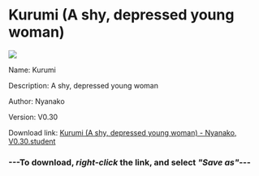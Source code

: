# Kurumi (A shy, depressed young woman)

<img src = "https://raw.githubusercontent.com/Arbiter1223/Daigaku-Gurashi-Custom-Students/master/Students/Files/Kurumi%20(A%20shy%2C%20depressed%20young%20woman).png">

Name: Kurumi

Description: A shy, depressed young woman

Author: Nyanako

Version: V0.30

Download link: <a href="https://raw.githubusercontent.com/Arbiter1223/Daigaku-Gurashi-Custom-Students/master/Students/Files/Kurumi%20(A%20shy%2C%20depressed%20young%20woman)%20-%20Nyanako%2C%20V0.30.student">Kurumi (A shy, depressed young woman) - Nyanako, V0.30.student</a>

### ---**To download, _right-click_ the link, and select _"Save as"_**---
